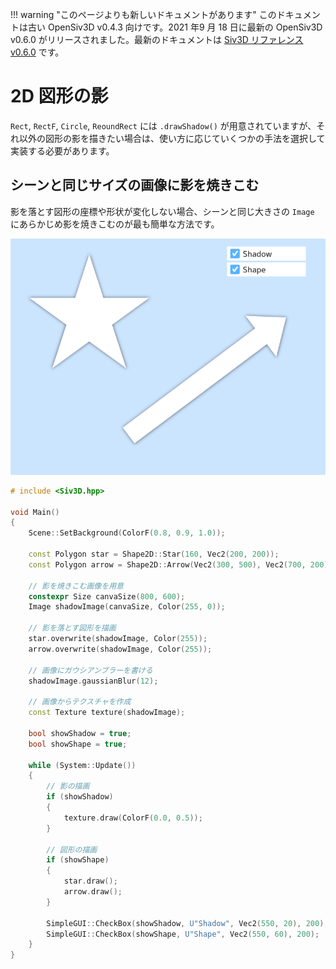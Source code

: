 
!!! warning "このページよりも新しいドキュメントがあります"
	このドキュメントは古い OpenSiv3D v0.4.3 向けです。2021 年9 月 18 日に最新の OpenSiv3D v0.6.0 がリリースされました。最新のドキュメントは [Siv3D リファレンス v0.6.0](https://zenn.dev/reputeless/books/siv3d-documentation) です。

# 2D 図形の影
`Rect`, `RectF`, `Circle`, `ReoundRect` には `.drawShadow()` が用意されていますが、それ以外の図形の影を描きたい場合は、使い方に応じていくつかの手法を選択して実装する必要があります。

## シーンと同じサイズの画像に影を焼きこむ
影を落とす図形の座標や形状が変化しない場合、シーンと同じ大きさの `Image` にあらかじめ影を焼きこむのが最も簡単な方法です。

![](https://github.com/Siv3D/siv3d.docs.images/blob/master/reference/2d-shadow/0.png?raw=true)

```C++
# include <Siv3D.hpp>

void Main()
{
	Scene::SetBackground(ColorF(0.8, 0.9, 1.0));

	const Polygon star = Shape2D::Star(160, Vec2(200, 200));
	const Polygon arrow = Shape2D::Arrow(Vec2(300, 500), Vec2(700, 200), 50, Vec2(80, 80));

	// 影を焼きこむ画像を用意
	constexpr Size canvaSize(800, 600);
	Image shadowImage(canvaSize, Color(255, 0));
	
	// 影を落とす図形を描画
	star.overwrite(shadowImage, Color(255));
	arrow.overwrite(shadowImage, Color(255));

	// 画像にガウシアンブラーを書ける
	shadowImage.gaussianBlur(12);
	
	// 画像からテクスチャを作成
	const Texture texture(shadowImage);

	bool showShadow = true;
	bool showShape = true;

	while (System::Update())
	{
		// 影の描画
		if (showShadow)
		{
			texture.draw(ColorF(0.0, 0.5));
		}

		// 図形の描画
		if (showShape)
		{
			star.draw();
			arrow.draw();
		}

		SimpleGUI::CheckBox(showShadow, U"Shadow", Vec2(550, 20), 200);
		SimpleGUI::CheckBox(showShape, U"Shape", Vec2(550, 60), 200);
	}
}
```
